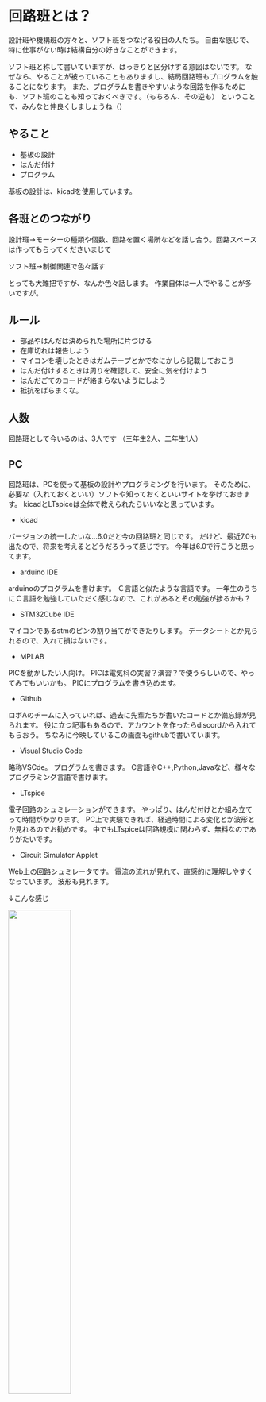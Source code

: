 # 回路班とは？
設計班や機構班の方々と、ソフト班をつなげる役目の人たち。
自由な感じで、特に仕事がない時は結構自分の好きなことができます。

ソフト班と称して書いていますが、はっきりと区分けする意図はないです。
なぜなら、やることが被っていることもありますし、結局回路班もプログラムを触ることになります。
また、プログラムを書きやすいような回路を作るためにも、ソフト班のことも知っておくべきです。（もちろん、その逆も）
ということで、みんなと仲良くしましょうね（）

## やること
- 基板の設計
- はんだ付け
- プログラム

基板の設計は、kicadを使用しています。

## 各班とのつながり
設計班→モーターの種類や個数、回路を置く場所などを話し合う。回路スペースは作ってもらってくださいまじで

ソフト班→制御関連で色々話す

とっても大雑把ですが、なんか色々話します。
作業自体は一人でやることが多いですが。

## ルール
- 部品やはんだは決められた場所に片づける
- 在庫切れは報告しよう
- マイコンを壊したときはガムテープとかでなにかしら記載しておこう
- はんだ付けするときは周りを確認して、安全に気を付けよう
- はんだごてのコードが絡まらないようにしよう
- 抵抗をばらまくな。

## 人数
回路班として今いるのは、3人です
（三年生2人、二年生1人）

## PC
回路班は、PCを使って基板の設計やプログラミングを行います。
そのために、必要な（入れておくといい）ソフトや知っておくといいサイトを挙げておきます。
kicadとLTspiceは全体で教えられたらいいなと思っています。

- kicad

バージョンの統一したいな...6.0だと今の回路班と同じです。
だけど、最近7.0も出たので、将来を考えるとどうだろうって感じです。
今年は6.0で行こうと思ってます。

- arduino IDE

arduinoのプログラムを書けます。
Ｃ言語と似たような言語です。
一年生のうちにＣ言語を勉強していただく感じなので、これがあるとその勉強が捗るかも？

- STM32Cube IDE

マイコンであるstmのピンの割り当てができたりします。
データシートとか見られるので、入れて損はないです。

- MPLAB

PICを動かしたい人向け。
PICは電気科の実習？演習？で使うらしいので、やってみてもいいかも。
PICにプログラムを書き込めます。

- Github

ロボAのチームに入っていれば、過去に先輩たちが書いたコードとか備忘録が見られます。
役に立つ記事もあるので、アカウントを作ったらdiscordから入れてもらおう。
ちなみに今映しているこの画面もgithubで書いています。

- Visual Studio Code

略称VSCde。
プログラムを書きます。
C言語やC++,Python,Javaなど、様々なプログラミング言語で書けます。

- LTspice

電子回路のシュミレーションができます。
やっぱり、はんだ付けとか組み立てって時間がかかります。
PC上で実験できれば、経過時間による変化とか波形とか見れるのでお勧めです。
中でもLTspiceは回路規模に関わらず、無料なのでありがたいです。

- Circuit Simulator Applet 

Web上の回路シュミレータです。
電流の流れが見れて、直感的に理解しやすくなっています。
波形も見れます。

↓こんな感じ

<img src="https://user-images.githubusercontent.com/110577719/222631870-154f1817-0c18-4e2b-9f90-379b9fb49b19.png" width="50%">
